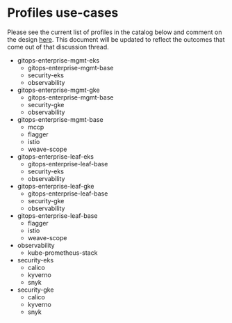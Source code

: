# Profiles use-cases

Please see the current list of profiles in the catalog below and comment on the design [here](https://github.com/weaveworks/profiles-catalog/discussions/46).  This document will be updated to reflect the outcomes that come out of that discussion thread.

* gitops-enterprise-mgmt-eks
  - gitops-enterprise-mgmt-base
  - security-eks
  - observability
* gitops-enterprise-mgmt-gke
  - gitops-enterprise-mgmt-base
  - security-gke
  - observability
* gitops-enterprise-mgmt-base
  - mccp
  - flagger
  - istio
  - weave-scope
* gitops-enterprise-leaf-eks
  - gitops-enterprise-leaf-base
  - security-eks
  - observability
* gitops-enterprise-leaf-gke
  - gitops-enterprise-leaf-base
  - security-gke
  - observability
* gitops-enterprise-leaf-base
  - flagger
  - istio
  - weave-scope
* observability
  - kube-prometheus-stack
* security-eks
  - calico
  - kyverno
  - snyk
* security-gke
  - calico
  - kyverno
  - snyk